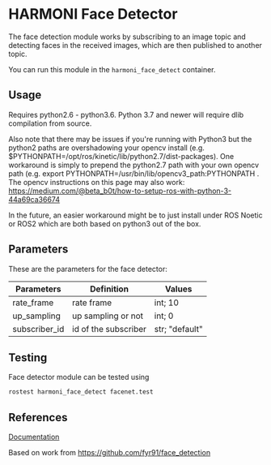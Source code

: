 # HARMONI Face Detector

The face detection module works by subscribing to an image topic and detecting faces in the received images, which are then published to another topic.

You can run this module in the `harmoni_face_detect` container.

## Usage

Requires python2.6 - python3.6. Python 3.7 and newer will require dlib compilation from source.

Also note that there may be issues if you're running with Python3 but the python2 paths are overshadowing your opencv install (e.g. $PYTHONPATH=/opt/ros/kinetic/lib/python2.7/dist-packages). One workaround is simply to prepend the python2.7 path with your own opencv path (e.g. export PYTHONPATH=/usr/bin/lib/opencv3_path:PYTHONPATH . The opencv instructions on this page may also work: https://medium.com/@beta_b0t/how-to-setup-ros-with-python-3-44a69ca36674

In the future, an easier workaround might be to just install under ROS Noetic or ROS2 which are both based on python3 out of the box.

## Parameters

These are the parameters for the face detector: 

| Parameters           | Definition | Values |
|----------------------|------------|--------|
|rate_frame               | rate frame      | int; 10     |
|up_sampling              |   up sampling or not       |  int; 0     |
|subscriber_id               |  id of the subscriber          |  str; "default"      |


## Testing



Face detector module can be tested using

```  bash
rostest harmoni_face_detect facenet.test
```
## References
[Documentation](https://harmoni20.readthedocs.io/en/latest/packages/harmoni_face_detect.html)

Based on work from https://github.com/fyr91/face_detection